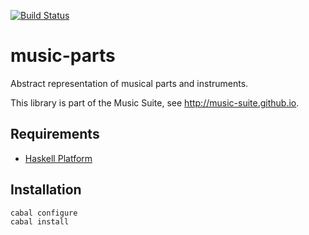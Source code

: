 [![Build Status](https://travis-ci.org/music-suite/music-parts.png)](https://travis-ci.org/music-suite/music-parts)

# music-parts

Abstract representation of musical parts and instruments.

This library is part of the Music Suite, see <http://music-suite.github.io>.

## Requirements

* [Haskell Platform](http://www.haskell.org/platform)

## Installation

    cabal configure
    cabal install
